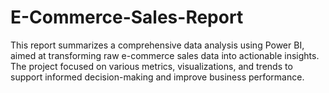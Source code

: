# E-Commerce-Sales-Report
This report summarizes a comprehensive data analysis using Power BI, aimed at transforming raw e-commerce sales data into actionable insights. The project focused on various metrics, visualizations, and trends to support informed decision-making and improve business performance.
